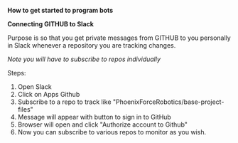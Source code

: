 **How to get started to program bots**


**Connecting GITHUB to Slack**

Purpose is so that you get private messages from GITHUB to you personally in Slack whenever a repository you are
tracking changes.

_Note you will have to subscribe to repos individually_

Steps:
1. Open Slack
1. Click on Apps Github
1. Subscribe to a repo to track like "PhoenixForceRobotics/base-project-files"
1. Message will appear with button to sign in to GitHub
1. Browser will open and click "Authorize account to Github"
1. Now you can subscribe to various repos to monitor as you wish.



